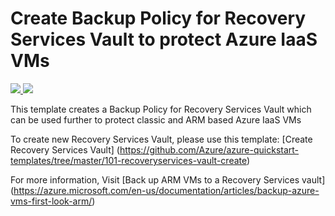 # Create Backup Policy for Recovery Services Vault to protect Azure IaaS VMs

<a href="https://portal.azure.com/#create/Microsoft.Template/uri/https%3A%2F%2Fraw.githubusercontent.com%2FAzure%2Fazure-quickstart-templates%2Fmaster%2F101-recoveryservices-weekly-backuppolicy-create%2Fazuredeploy.json" target="_blank">
    <img src="http://azuredeploy.net/deploybutton.png"/>
</a>
<a href="http://armviz.io/#/?load=https%3A%2F%2Fraw.githubusercontent.com%2FAzure%2Fazure-quickstart-templates%2Fmaster%2F101-recoveryservices-weekly-backuppolicy-create%2Fazuredeploy.json" target="_blank">
    <img src="http://armviz.io/visualizebutton.png"/>
</a>

This template creates a Backup Policy for Recovery Services Vault which can be used further to protect classic and ARM based Azure IaaS VMs

To create new Recovery Services Vault, please use this template: [Create Recovery Services Vault] (https://github.com/Azure/azure-quickstart-templates/tree/master/101-recoveryservices-vault-create)

For more information, Visit [Back up ARM VMs to a Recovery Services vault] (https://azure.microsoft.com/en-us/documentation/articles/backup-azure-vms-first-look-arm/)
